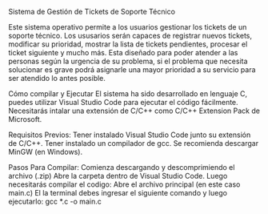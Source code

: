 Sistema de Gestión de Tickets de Soporte Técnico

Este sistema operativo permite a los usuarios gestionar los tickets de un soporte técnico. Los ususarios serán capaces de registrar nuevos tickets, modificar su prioridad, mostrar la lista de tickets pendientes, procesar el ticket siguiente y mucho más. Esta diseñado para poder atender a las personas según la urgencia de su problema, si el problema que necesita solucionar es grave podrá asignarle una mayor prioridad a su servicio para ser atendido lo antes posible.


Cómo compilar y Ejecutar
El sistema ha sido desarrollado en lenguaje C, puedes utilizar Visual Studio Code para ejecutar el código fácilmente. Necesitarás intalar una extensión de C/C++ como C/C++ Extension Pack de Microsoft.

Requisitos Previos:
Tener instalado Visual Studio Code junto su extensión de C/C++.
Tener instalado un compilador de gcc. Se recomienda descargar MinGW (en Windows).

Pasos Para Compilar:
Comienza descargando y descomprimiendo el archivo (.zip)
Abre la carpeta dentro de Visual Studio Code.
Luego necesitarás compilar el codigo:
  Abre el archivo principal (en este caso main.c)
  El la terminal debes ingresar el siguiente comando y luego ejecutarlo: gcc *.c -o main.c
